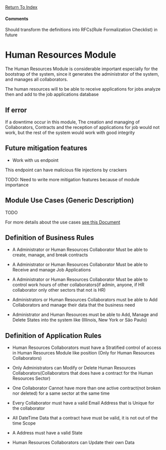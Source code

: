 [Return To Index](../../../../README.md)

#### Comments

Should transform the definitions into RFCs(Rule Formalization Checklist) in future

# Human Resources Module

The Human Resources Module is considerable important especially for the bootstrap of the system, since it generates the administrator of the system, and manages all collaborators.

The human resources will to be able to receive applications for jobs analyze then and add to the job applications database

## If error

If a downtime occur in this module, The creation and managing of Collaborators, Contracts and the reception of applications for job would not work, but the rest of the system would work with good integrity

## Future mitigation features

- Work with us endpoint

This endpoint can have malicious file injections by crackers

TODO: Need to write more mitigation features because of module importance

## Module Use Cases (Generic Description)

TODO

For more details about the use cases [see this Document](./human-resouces-use-cases.md)

## Definition of Business Rules

- A Administrator or Human Resources Collaborator Must be able to create, manage, and break contracts

- A Administrator or Human Resources Collaborator Must be able to Receive and manage Job Applications

- A Administrator or Human Resources Collaborator Must be able to control work hours of other collaborators(if admin, anyone, if HR collaborator only other sectors that not is HR)

- Administrators or Human Resources Collaborators must be able to Add Collaborators and manage their data that the business need

- Administrator and Human Resources must be able to Add, Manage and Delete States into the system like (Illinois, New York or São Paulo)

## Definition of Application Rules

- Human Resources Collaborators must have a Stratified control of access in Human Resources Module like position (Only for Human Resources Collaborators)

- Only Administrators can Modify or Delete Human Resources Collaborators(Collaborators that does have a contract for the Human Resources Sector)

- One Collaborator Cannot have more than one active contract(not broken nor deleted) for a same sector at the same time

- Every Collaborator must have a valid Email Address that is Unique for the collaborator

- All DateTime Data that a contract have must be valid, it is not out of the time Scope

- A Address must have a valid State

- Human Resources Collaborators can Update their own Data

